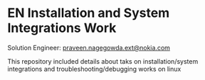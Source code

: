 # EN Installation and System Integrations Work

Solution Engineer: praveen.nagegowda.ext@nokia.com

This repository included details about taks on installation/system integrations and troubleshooting/debugging works on linux
